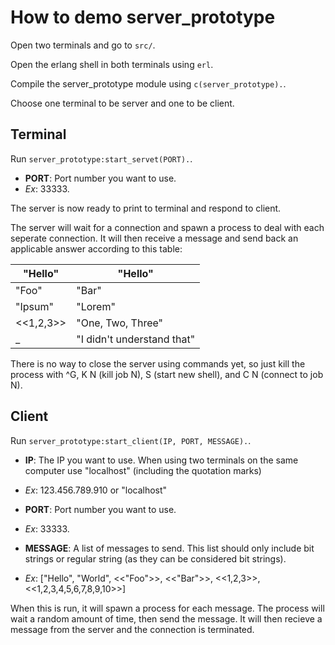 # How to demo server_prototype

Open two terminals and go to `src/`.

Open the erlang shell in both terminals using `erl`.

Compile the server_prototype module using `c(server_prototype).`.

Choose one terminal to be server and one to be client.

## Terminal

Run `server_prototype:start_servet(PORT).`.

* **PORT**: Port number you want to use. 
* *Ex*: 33333.

The server is now ready to print to terminal and respond to client. 

The server will wait for a connection and spawn a process to deal with each seperate connection. It will then receive a message and send back an applicable answer according to this table:
	
| "Hello"   | "Hello"                    |
|-----------|----------------------------|
| "Foo"     | "Bar"                      |
| "Ipsum"   | "Lorem"                    |
| <<1,2,3>> | "One, Two, Three"          |
| _         | "I didn't understand that" |

There is no way to close the server using commands yet, so just kill the process with ^G, K N (kill job N), S (start new shell), and C N (connect to job N). 

## Client

Run `server_prototype:start_client(IP, PORT, MESSAGE).`.

* **IP**: The IP you want to use. When using two terminals on the same computer use "localhost" (including the quotation marks)
* *Ex*: 123.456.789.910 or "localhost"

* **PORT**: Port number you want to use. 
* *Ex*: 33333.

* **MESSAGE**: A list of messages to send. This list should only include bit strings or regular string (as they can be considered bit strings).
* *Ex*: ["Hello", "World", <<"Foo">>, <<"Bar">>, <<1,2,3>>, <<1,2,3,4,5,6,7,8,9,10>>]

When this is run, it will spawn a process for each message. The process will wait a random amount of time, then send the message. It will then recieve a message from the server and the connection is terminated. 